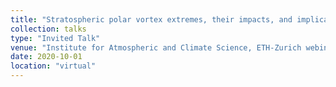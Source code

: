 ```yaml
---
title: "Stratospheric polar vortex extremes, their impacts, and implications for future climate change"
collection: talks
type: "Invited Talk"
venue: "Institute for Atmospheric and Climate Science, ETH-Zurich webinar"
date: 2020-10-01
location: "virtual"
---
```

